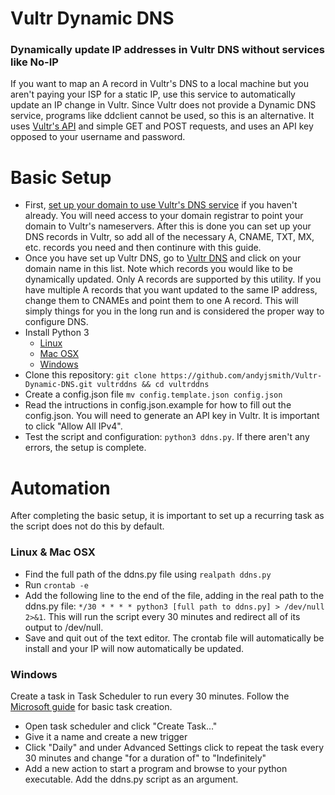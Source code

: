 # Vultr Dynamic DNS
### Dynamically update IP addresses in Vultr DNS without services like No-IP
If you want to map an A record in Vultr's DNS to a local machine but you aren't paying your ISP for a static IP, use this service to automatically update an IP change in Vultr. Since Vultr does not provide a Dynamic DNS service, programs like ddclient cannot be used, so this is an alternative. It uses [Vultr's API](https://www.vultr.com/api/) and simple GET and POST requests, and uses an API key opposed to your username and password.

# Basic Setup
- First, [set up your domain to use Vultr's DNS service](https://www.vultr.com/docs/introduction-to-vultr-dns) if you haven't already. You will need access to your domain registrar to point your domain to Vultr's nameservers. After this is done you can set up your DNS records in Vultr, so add all of the necessary A, CNAME, TXT, MX, etc. records you need and then continure with this guide.
- Once you have set up Vultr DNS, go to [Vultr DNS](https://my.vultr.com/dns/) and click on your domain name in this list. Note which records you would like to be dynamically updated. Only A records are supported by this utility. If you have multiple A records that you want updated to the same IP address, change them to CNAMEs and point them to one A record. This will simply things for you in the long run and is considered the proper way to configure DNS.
- Install Python 3
    - [Linux](http://python-guide-pt-br.readthedocs.io/en/latest/starting/install3/linux/)
    - [Mac OSX](http://python-guide-pt-br.readthedocs.io/en/latest/starting/install3/osx/)
    - [Windows](http://python-guide-pt-br.readthedocs.io/en/latest/starting/install3/win/)
- Clone this repository: `git clone https://github.com/andyjsmith/Vultr-Dynamic-DNS.git vultrddns && cd vultrddns`
- Create a config.json file `mv config.template.json config.json`
- Read the intructions in config.json.example for how to fill out the config.json. You will need to generate an API key in Vultr. It is important to click "Allow All IPv4".
- Test the script and configuration: `python3 ddns.py`. If there aren't any errors, the setup is complete.

# Automation
After completing the basic setup, it is important to set up a recurring task as the script does not do this by default.
### Linux & Mac OSX
- Find the full path of the ddns.py file using `realpath ddns.py`
- Run `crontab -e`
- Add the following line to the end of the file, adding in the real path to the ddns.py file: `*/30 * * * * python3 [full path to ddns.py] > /dev/null 2>&1`. This will run the script every 30 minutes and redirect all of its output to /dev/null.
- Save and quit out of the text editor. The crontab file will automatically be install and your IP will now automatically be updated.
### Windows
Create a task in Task Scheduler to run every 30 minutes.
Follow the [Microsoft guide](https://technet.microsoft.com/en-us/library/cc748993(v=ws.11).aspx) for basic task creation.
- Open task scheduler and click "Create Task..."
- Give it a name and create a new trigger
- Click "Daily" and under Advanced Settings click to repeat the task every 30 minutes and change "for a duration of" to "Indefinitely"
- Add a new action to start a program and browse to your python executable. Add the ddns.py script as an argument.